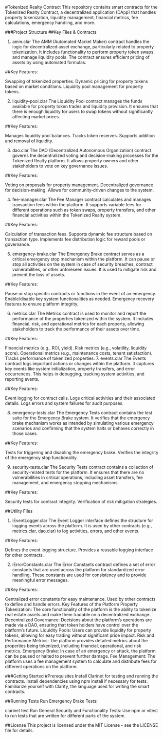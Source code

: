#Tokenized Realty Contract
This repository contains smart contracts for the Tokenized Realty Contract, a decentralized application (DApp) that handles property tokenization, liquidity management, financial metrics, fee calculations, emergency handling, and more.

###Project Structure
##Key Files & Contracts
1. amm.clar
The AMM (Automated Market Maker) contract handles the logic for decentralized asset exchange, particularly related to property tokenization. It includes functionality to perform property token swaps and manage liquidity pools. The contract ensures efficient pricing of assets by using automated formulas.

##Key Features:

Swapping of tokenized properties.
Dynamic pricing for property tokens based on market conditions.
Liquidity pool management for property tokens.

2. liquidity-pool.clar
The Liquidity Pool contract manages the funds available for property token trades and liquidity provision. It ensures that there is enough liquidity for users to swap tokens without significantly affecting market prices.

##Key Features:

Manages liquidity pool balances.
Tracks token reserves.
Supports addition and removal of liquidity.

3. dao.clar
The DAO (Decentralized Autonomous Organization) contract governs the decentralized voting and decision-making processes for the Tokenized Realty platform. It allows property owners and other stakeholders to vote on key governance issues.

##Key Features:

Voting on proposals for property management.
Decentralized governance for decision-making.
Allows for community-driven changes to the system.

4. fee-manager.clar
The Fee Manager contract calculates and manages transaction fees within the platform. It supports variable fees for different operations such as token swaps, property transfers, and other financial activities within the Tokenized Realty system.

##Key Features:

Calculation of transaction fees.
Supports dynamic fee structure based on transaction type.
Implements fee distribution logic for reward pools or governance.


5. emergency-brake.clar
The Emergency Brake contract serves as a critical emergency stop mechanism within the platform. It can pause or stop all activities on the system in case of security breaches, contract vulnerabilities, or other unforeseen issues. It is used to mitigate risk and prevent the loss of assets.

##Key Features:

Pause or stop specific contracts or functions in the event of an emergency.
Enable/disable key system functionalities as needed.
Emergency recovery features to ensure platform integrity.


6. metrics.clar
The Metrics contract is used to monitor and report the performance of the properties tokenized within the system. It includes financial, risk, and operational metrics for each property, allowing stakeholders to track the performance of their assets over time.

##Key Features:

Financial metrics (e.g., ROI, yield).
Risk metrics (e.g., volatility, liquidity score).
Operational metrics (e.g., maintenance costs, tenant satisfaction).
Tracks performance of tokenized properties.
7. events.clar
The Events contract logs important actions or changes within the platform. It captures key events like system initialization, property transfers, and error occurrences. This helps in debugging, tracking system activities, and reporting events.

##Key Features:

Event logging for contract calls.
Logs critical activities and their associated details.
Logs errors and system failures for audit purposes.


8. emergency-tests.clar
The Emergency Tests contract contains the test suite for the Emergency Brake system. It verifies that the emergency brake mechanism works as intended by simulating various emergency scenarios and confirming that the system halts or behaves correctly in those cases.

##Key Features:

Tests for triggering and disabling the emergency brake.
Verifies the integrity of the emergency stop functionality.


9. security-tests.clar
The Security Tests contract contains a collection of security-related tests for the platform. It ensures that there are no vulnerabilities in critical operations, including asset transfers, fee management, and emergency stopping mechanisms.

##Key Features:

Security tests for contract integrity.
Verification of risk mitigation strategies.

##Utility Files
1. iEventLogger.clar
The Event Logger interface defines the structure for logging events across the platform. It is used by other contracts (e.g., metrics.clar, dao.clar) to log activities, errors, and other events.

##Key Features:

Defines the event logging structure.
Provides a reusable logging interface for other contracts.

2. iErrorConstants.clar
The Error Constants contract defines a set of error constants that are used across the platform for standardized error handling. These constants are used for consistency and to provide meaningful error messages.

##Key Features:

Centralized error constants for easy maintenance.
Used by other contracts to define and handle errors.
Key Features of the Platform
Property Tokenization: The core functionality of the platform is the ability to tokenize real estate assets and make them tradable on a decentralized exchange.
Decentralized Governance: Decisions about the platform’s operations are made via a DAO, ensuring that token holders have control over the platform’s future.
Liquidity Pools: Users can provide liquidity for property tokens, allowing for easy trading without significant price impact.
Risk and Performance Metrics: The platform provides detailed metrics about the properties being tokenized, including financial, operational, and risk metrics.
Emergency Brake: In case of an emergency or attack, the platform can be paused or halted to prevent further damage.
Fee Management: The platform uses a fee management system to calculate and distribute fees for different operations on the platform.

###Getting Started
#Prerequisites
Install Clarinet for testing and running the contracts.
Install dependencies using npm install if necessary for tests.
Familiarize yourself with Clarity, the language used for writing the smart contracts.

##Running Tests
Run Emergency Brake Tests:

clarinet test
Run General Security and Functionality Tests: Use npm or vitest to run tests that are written for different parts of the system.

##License
This project is licensed under the MIT License - see the LICENSE file for details.

